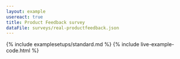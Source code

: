 ```yaml
---
layout: example
usereact: true
title: Product Feedback survey
dataFile: surveys/real-productfeedback.json
---
```


{% include examplesetups/standard.md %}
{% include live-example-code.html %}